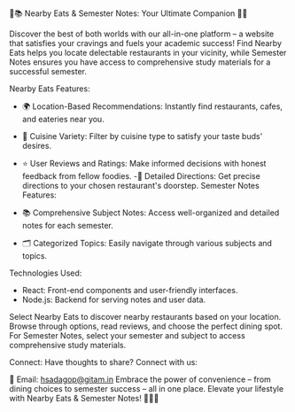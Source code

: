 🍔📚 Nearby Eats & Semester Notes: Your Ultimate Companion 🌮📝

Discover the best of both worlds with our all-in-one platform – a website that satisfies your cravings and fuels your academic success! Find Nearby Eats helps you locate delectable restaurants in your vicinity, while Semester Notes ensures you have access to comprehensive study materials for a successful semester.

Nearby Eats Features:

- 🌍 Location-Based Recommendations: Instantly find restaurants, cafes, and eateries near you.
- 🍔 Cuisine Variety: Filter by cuisine type to satisfy your taste buds' desires.
- ⭐ User Reviews and Ratings: Make informed decisions with honest feedback from fellow foodies.
-📍 Detailed Directions: Get precise directions to your chosen restaurant's doorstep.
Semester Notes Features:

- 📚 Comprehensive Subject Notes: Access well-organized and detailed notes for each semester.
- 🗂️ Categorized Topics: Easily navigate through various subjects and topics.

Technologies Used:

- React: Front-end components and user-friendly interfaces.
- Node.js: Backend for serving notes and user data.

Select Nearby Eats to discover nearby restaurants based on your location.
Browse through options, read reviews, and choose the perfect dining spot.
For Semester Notes, select your semester and subject to access comprehensive study materials.


Connect:
Have thoughts to share? Connect with us:

📧 Email: hsadagop@gitam.in
Embrace the power of convenience – from dining choices to semester success – all in one place. Elevate your lifestyle with Nearby Eats & Semester Notes! 🍴📘🌟
